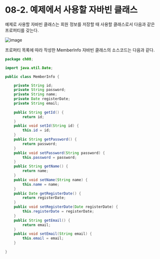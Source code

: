 # 08-2. 예제에서 사용할 자바빈 클래스
예제로 사용할 자바빈 클래스는 회원 정보를 저장할 때 사용할 클래스로서 다음과 같은 프로퍼티를 갖는다.

![image](https://github.com/GYUNGAEEEE/JSP/assets/158580466/95628883-2372-4db8-9b71-c9a8ce9dfd41)

프로퍼티 목록에 따라 작성한 MemberInfo 자바빈 클래스의 소스코드는 다음과 같다.
```java
package ch08;

import java.util.Date;

public class MemberInfo {

	private String id;
	private String password;
	private String name;
	private Date registerDate;
	private String email;
	
	public String getId() {
		return id;
	}
	public void setId(String id) {
		this.id = id;
	}
	public String getPassword() {
		return password;
	}
	public void setPassword(String password) {
		this.password = password;
	}
	public String getName() {
		return name;
	}
	public void setName(String name) {
		this.name = name;
	}
	public Date getRegisterDate() {
		return registerDate;
	}
	public void setRegisterDate(Date registerDate) {
		this.registerDate = registerDate;
	}
	public String getEmail() {
		return email;
	}
	public void setEmail(String email) {
		this.email = email;
	}
	
}
```
